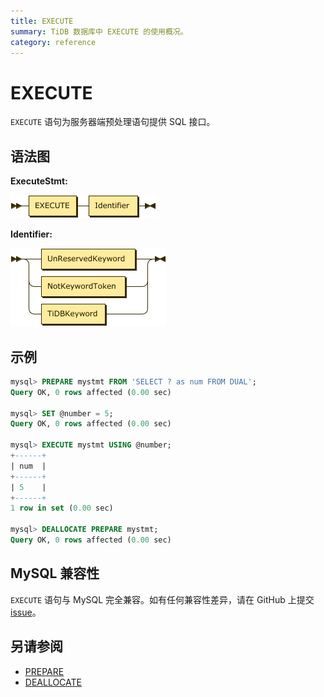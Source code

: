 ```yaml
---
title: EXECUTE
summary: TiDB 数据库中 EXECUTE 的使用概况。
category: reference
---
```


# EXECUTE

`EXECUTE` 语句为服务器端预处理语句提供 SQL 接口。

## 语法图

**ExecuteStmt:**

![ExecuteStmt](/media/sqlgram/ExecuteStmt.png)

**Identifier:**

![Identifier](/media/sqlgram/Identifier.png)

## 示例

```sql
mysql> PREPARE mystmt FROM 'SELECT ? as num FROM DUAL';
Query OK, 0 rows affected (0.00 sec)

mysql> SET @number = 5;
Query OK, 0 rows affected (0.00 sec)

mysql> EXECUTE mystmt USING @number;
+------+
| num  |
+------+
| 5    |
+------+
1 row in set (0.00 sec)

mysql> DEALLOCATE PREPARE mystmt;
Query OK, 0 rows affected (0.00 sec)
```

## MySQL 兼容性

`EXECUTE` 语句与 MySQL 完全兼容。如有任何兼容性差异，请在 GitHub 上提交 [issue](/report-issue.md)。

## 另请参阅

* [PREPARE](/reference/sql/statements/prepare.md)
* [DEALLOCATE](/reference/sql/statements/deallocate.md)